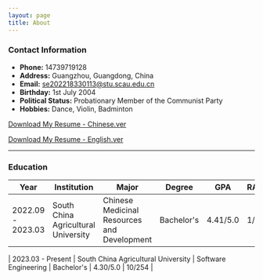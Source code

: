 ```yaml
---
layout: page
title: About
---
```


### Contact Information

- **Phone:** 14739719128
- **Address:** Guangzhou, Guangdong, China
- **Email:** [se202218330113@stu.scau.edu.cn](mailto:se202218330113@stu.scau.edu.cn)
- **Birthday:** 1st July 2004
- **Political Status:** Probationary Member of the Communist Party
- **Hobbies:** Dance, Violin, Badminton

[Download My Resume - Chinese.ver](/简历-ch.pdf)

[Download My Resume - English.ver](/简历-ch.pdf)

---

### Education

| Year        | Institution                | Major                     | Degree    | GPA       |RANK   |
|-------------|----------------------------|---------------------------|-----------|-----------|-------|
| 2022.09 - 2023.03 | South China Agricultural University | Chinese Medicinal Resources and Development | Bachelor's | 4.41/5.0 | 1/30 |

| 2023.03 - Present | South China Agricultural University | Software Engineering   | Bachelor's | 4.30/5.0 | 10/254 |

